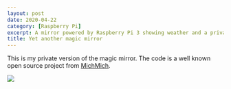 ```yaml
---
layout: post
date: 2020-04-22
category: [Raspberry Pi]
excerpt: A mirror powered by Raspberry Pi 3 showing weather and a private calendar.
title: Yet another magic mirror
---
```


This is my private version of the magic mirror. The code is a well known open source project from [MichMich](https://github.com/MichMich/MagicMirror).

<img src="{{ site.url }}/assets/images/mirror_beginning.jpg" align="left" />
